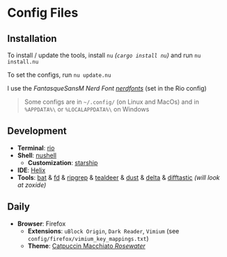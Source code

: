 # Config Files

## Installation

To install / update the tools, install `nu` *(`cargo install nu`)* and run `nu install.nu`

To set the configs, run `nu update.nu`

I use the *FantasqueSansM Nerd Font [nerdfonts](https://www.nerdfonts.com/font-downloads)* (set in the Rio config)

> Some configs are in `~/.config/` (on Linux and MacOs) and in `%APPDATA%\` or `%LOCALAPPDATA%\` on Windows

## Development

- **Terminal**: [rio](https://github.com/raphamorim/rio)
- **Shell**: [nushell](https://github.com/nushell/nushell)
  - **Customization**: [starship](https://github.com/starship)
- **IDE**: [Helix](https://helix-editor.com)
- **Tools**: [bat](https://github.com/sharkdp/bat) & 
  [fd](https://github.com/sharkdp/fd) & 
  [ripgrep](https://github.com/BurntSushi/ripgrep) & 
  [tealdeer](https://github.com/dbrgn/tealdeer) & 
  [dust](https://github.com/bootandy/dust) & 
  [delta](https://github.com/dandavison/delta) & 
  [difftastic](https://github.com/Wilfred/difftastic) 
  *(will look at zoxide)*

## Daily

- **Browser**: Firefox
  - **Extensions**: `uBlock Origin`, `Dark Reader`, `Vimium` (see `config/firefox/vimium_key_mappings.txt`)
  - **Theme**: [Catpuccin Macchiato *Rosewater*](https://color.firefox.com/?theme=XQAAAAJMBAAAAAAAAABBqYhm849SCicxcUcPX38oKRicm6da8pG5gi-DrbS7fiEFLUzDsWXWyUHMSkHZ2PpRK_LvZGTF44fp7VjbASbxkoZAmYAwEJIoRnjw8xrOTGV_TjmyI1jBzmpM9P7ysk1XcU5Vim_Fm-lEdd2D1sQPsckLiV5GG_5GXcM0bFW4pOK3BmihFRqYwA_Z6cLYXLzw75aJ6xgkScSYcSXYrSR8TNyPLfnccXHigOEfKDyjNXed5-UScYLsLnsF0aVbGLVf_1AHeafPm-NPwD9-9OTKjLedktSkQ97kof3kqcZMHLuphAqhXVEmhRo0bPc_-7x8w3VduA0PQPnh3ZK8FsLLwVPyw6hQm_3s9-ztN1rQyGryW9spdHpAr6ZX5IKOq3vkTPphWxKZW0UowA_oCF9Hl3xb_9IBkJSP63DVy8dl0zI3G9jn-lMQJsGz8e9nZjgo6zUF502YTYGIoiJRvfpQizZx6XZFfgfZQB3sXKL_55z7I3hUurTraeQ9wBpOhag8WafUaCMoLvRNTdtY3niOejzyO8XOIv2iyc7Cg4I8Q8yPGEv_9WgEfg)
